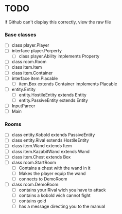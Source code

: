 # TODO

If Github can't display this correctly, view the raw file

### Base classes


- [ ] class player.Player
- [ ] interface player.Porperty
	- [ ] class player.Ability implements Property
- [ ] class room.Room
- [ ] class item.Item
- [ ] class item.Container
- [ ] interface item.Placable
	- [ ] item.Box extends Container implements Placable
- [ ] entity.Entity
	- [ ] entity.HostileEntity extends Entity
	- [ ] entity.PassiveEntity extends Entity
- [ ] InputParcer
- [ ] Main
### Rooms

- [ ] class entity.Kobold extends PassiveEntity
- [ ] class entity.Rival extends HostileEntity
- [ ] class item.Wand extends Item
- [ ] class item.KazabitWand extends Wand
- [ ] class item.Chest extends Box
- [ ] class room.StartRoom
	- [ ] Contains a chest with the wand in it
	- [ ] Makes the player equip the wand
	- [ ] connects to DemoRoom
- [ ] class room.DemoRoom
	- [ ] contains your Rival wich you have to attack
	- [ ] contains a kobold wich cannot fight
	- [ ] contains gold
	- [ ] has a message directing you to the manual
